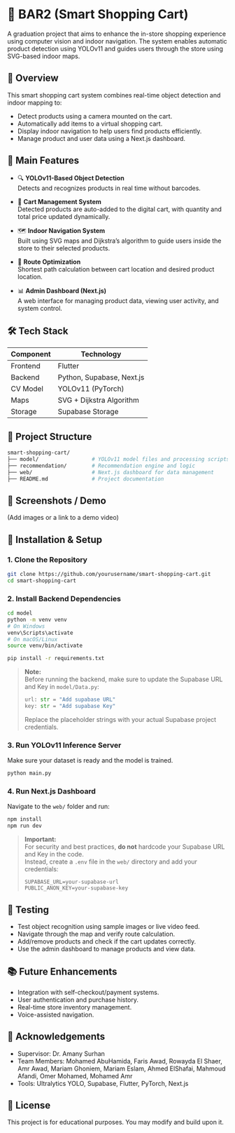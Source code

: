 # 🛒 BAR2 (Smart Shopping Cart) 

A graduation project that aims to enhance the in-store shopping experience using computer vision and indoor navigation. The system enables automatic product detection using YOLOv11 and guides users through the store using SVG-based indoor maps.

## 🚀 Overview

This smart shopping cart system combines real-time object detection and indoor mapping to:
- Detect products using a camera mounted on the cart.
- Automatically add items to a virtual shopping cart.
- Display indoor navigation to help users find products efficiently.
- Manage product and user data using a Next.js dashboard.

## 🧠 Main Features

- 🔍 **YOLOv11-Based Object Detection**  
  Detects and recognizes products in real time without barcodes.

- 🛒 **Cart Management System**  
  Detected products are auto-added to the digital cart, with quantity and total price updated dynamically.

- 🗺️ **Indoor Navigation System**  
  Built using SVG maps and Dijkstra’s algorithm to guide users inside the store to their selected products.

- 🧭 **Route Optimization**  
  Shortest path calculation between cart location and desired product location.

- 📊 **Admin Dashboard (Next.js)**  
  A web interface for managing product data, viewing user activity, and system control.

## 🛠️ Tech Stack

| Component | Technology |
|----------|------------|
| Frontend | Flutter     |
| Backend  | Python, Supabase, Next.js |
| CV Model | YOLOv11 (PyTorch) |
| Maps     | SVG + Dijkstra Algorithm |
| Storage  | Supabase Storage |

## 📁 Project Structure

```bash
smart-shopping-cart/
├── model/                 # YOLOv11 model files and processing scripts
├── recommendation/        # Recommendation engine and logic
├── web/                   # Next.js dashboard for data management
├── README.md              # Project documentation
```

## 📸 Screenshots / Demo

(Add images or a link to a demo video)

## 🔧 Installation & Setup

### 1. Clone the Repository

```bash
git clone https://github.com/yourusername/smart-shopping-cart.git
cd smart-shopping-cart
```

### 2. Install Backend Dependencies

```bash
cd model
python -m venv venv
# On Windows
venv\Scripts\activate
# On macOS/Linux
source venv/bin/activate

pip install -r requirements.txt
```

> **Note:**  
> Before running the backend, make sure to update the Supabase URL and Key in `model/Data.py`:
> ```python
> url: str = "Add supabase URL"
> key: str = "Add supabase Key"
> ```
> Replace the placeholder strings with your actual Supabase project credentials.



### 3. Run YOLOv11 Inference Server

Make sure your dataset is ready and the model is trained.

```bash
python main.py
```

### 4. Run Next.js Dashboard

Navigate to the `web/` folder and run:

```bash
npm install
npm run dev
```
> **Important:**  
> For security and best practices, **do not** hardcode your Supabase URL and Key in the code.  
> Instead, create a `.env` file in the `web/` directory and add your credentials:
> ```
> SUPABASE_URL=your-supabase-url
> PUBLIC_ANON_KEY=your-supabase-key
> ```


## 🧪 Testing

- Test object recognition using sample images or live video feed.
- Navigate through the map and verify route calculation.
- Add/remove products and check if the cart updates correctly.
- Use the admin dashboard to manage products and view data.

## 📚 Future Enhancements

- Integration with self-checkout/payment systems.
- User authentication and purchase history.
- Real-time store inventory management.
- Voice-assisted navigation.

## 🙏 Acknowledgements

- Supervisor: Dr. Amany Surhan  
- Team Members: Mohamed AbuHamida, Faris Awad, Rowayda El Shaer, Amr Awad, Mariam Ghoniem, Mariam Eslam, Ahmed ElShafai, Mahmoud Afandi, Omer Mohamed, Mohamed Amr
- Tools: Ultralytics YOLO, Supabase, Flutter, PyTorch, Next.js

## 📄 License

This project is for educational purposes. You may modify and build upon it.
